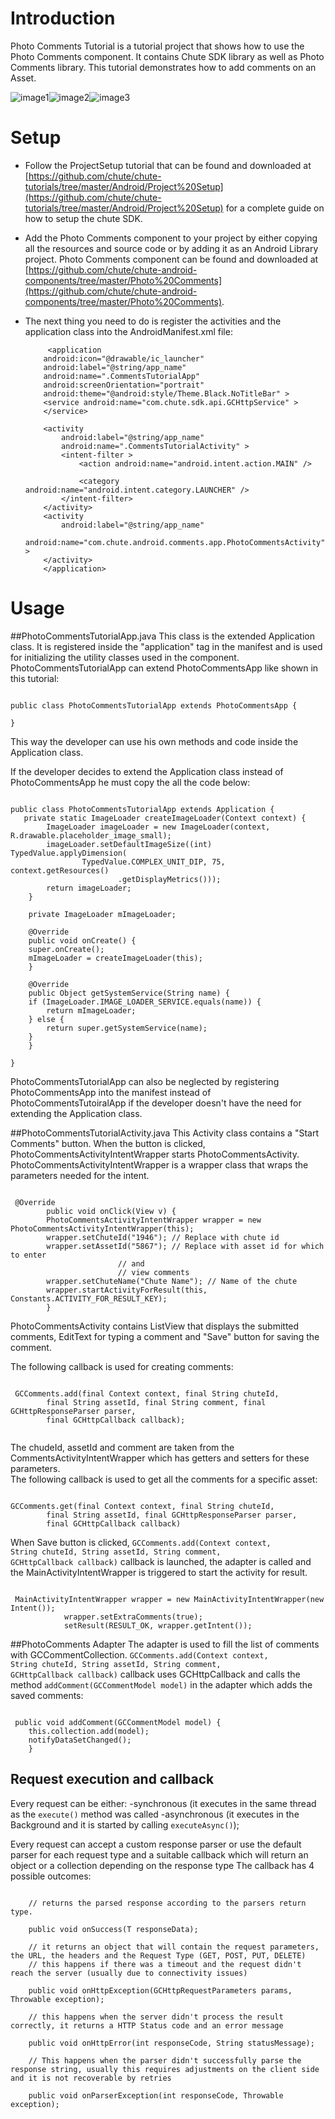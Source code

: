 Introduction
====

Photo Comments Tutorial is a tutorial project that shows how to use the Photo Comments component. It contains Chute SDK library as well as Photo Comments library. 
This tutorial demonstrates how to add comments on an Asset. 

![image1](https://github.com/chute/chute-tutorials/raw/master/Android/Photo%20Comments%20Tutorial/screenshots/1.png)![image2](https://github.com/chute/chute-tutorials/raw/master/Android/Photo%20Comments%20Tutorial/screenshots/2.png)![image3](https://github.com/chute/chute-tutorials/raw/master/Android/Photo%20Comments%20Tutorial/screenshots/3.png)

Setup
====

* Follow the ProjectSetup tutorial that can be found and downloaded at  
  [https://github.com/chute/chute-tutorials/tree/master/Android/Project%20Setup](https://github.com/chute/chute-tutorials/tree/master/Android/Project%20Setup) for a complete guide on how to setup the chute SDK.
  
* Add the Photo Comments component to your project by either copying all the resources and source code or by adding it as an Android Library project.
  Photo Comments component can be found and downloaded at [https://github.com/chute/chute-android-components/tree/master/Photo%20Comments](https://github.com/chute/chute-android-components/tree/master/Photo%20Comments).

* The next thing you need to do is register the activities and the application class into the AndroidManifest.xml file:

    ```
         <application
        android:icon="@drawable/ic_launcher"
        android:label="@string/app_name"
        android:name=".CommentsTutorialApp"
        android:screenOrientation="portrait"
        android:theme="@android:style/Theme.Black.NoTitleBar" >
        <service android:name="com.chute.sdk.api.GCHttpService" >
        </service>

        <activity
            android:label="@string/app_name"
            android:name=".CommentsTutorialActivity" >
            <intent-filter >
                <action android:name="android.intent.action.MAIN" />

                <category android:name="android.intent.category.LAUNCHER" />
            </intent-filter>
        </activity>
        <activity
            android:label="@string/app_name"
            android:name="com.chute.android.comments.app.PhotoCommentsActivity" >
        </activity>
        </application>
    ```

Usage
====

##PhotoCommentsTutorialApp.java 
This class is the extended Application class. It is registered inside the "application" tag in the manifest and is used for initializing the utility classes used in the component.
PhotoCommentsTutorialApp can extend PhotoCommentsApp like shown in this tutorial:

<pre><code>
public class PhotoCommentsTutorialApp extends PhotoCommentsApp {

}
</code></pre>

This way the developer can use his own methods and code inside the Application class. 

If the developer decides to extend the Application class instead of PhotoCommentsApp he must copy the all the code below:

<pre><code>
public class PhotoCommentsTutorialApp extends Application {
   private static ImageLoader createImageLoader(Context context) {
		ImageLoader imageLoader = new ImageLoader(context, R.drawable.placeholder_image_small);
		imageLoader.setDefaultImageSize((int) TypedValue.applyDimension(
				TypedValue.COMPLEX_UNIT_DIP, 75, context.getResources()
						.getDisplayMetrics()));
		return imageLoader;
    }

    private ImageLoader mImageLoader;

    @Override
    public void onCreate() {
	super.onCreate();
	mImageLoader = createImageLoader(this);
    }

    @Override
    public Object getSystemService(String name) {
	if (ImageLoader.IMAGE_LOADER_SERVICE.equals(name)) {
	    return mImageLoader;
	} else {
	    return super.getSystemService(name);
	}
    }

}
</code></pre>

PhotoCommentsTutorialApp can also be neglected by registering PhotoCommentsApp into the manifest instead of PhotoCommentsTutoiralApp if the developer doesn't have the need for extending the Application class.
 
##PhotoCommentsTutorialActivity.java 
This Activity class contains a "Start Comments" button. When the button is clicked, PhotoCommentsActivityIntentWrapper starts PhotoCommentsActivity. PhotoCommentsActivityIntentWrapper is a wrapper class that wraps the parameters needed for the intent.

<pre><code>
 @Override
	    public void onClick(View v) {
		PhotoCommentsActivityIntentWrapper wrapper = new PhotoCommentsActivityIntentWrapper(this);
		wrapper.setChuteId("1946"); // Replace with chute id
		wrapper.setAssetId("5867"); // Replace with asset id for which to enter
					    // and
					    // view comments
		wrapper.setChuteName("Chute Name"); // Name of the chute
		wrapper.startActivityForResult(this, Constants.ACTIVITY_FOR_RESULT_KEY);
	    }
</code></pre>    

PhotoCommentsActivity contains ListView that displays the submitted comments, EditText for typing a comment and "Save" button for saving the comment.

The following callback is used for creating comments:
<pre><code>
 GCComments.add(final Context context, final String chuteId,
	    final String assetId, final String comment, final GCHttpResponseParser<T> parser,
	    final GCHttpCallback<T> callback);
		</code></pre>
The chudeId, assetId and comment are taken from the CommentsActivityIntentWrapper which has getters and setters for these parameters.		
The following callback is used to get all the comments for a specific asset:
<pre><code>
GCComments.get(final Context context, final String chuteId,
	    final String assetId, final GCHttpResponseParser<T> parser,
	    final GCHttpCallback<T> callback)
</code></pre>	
When Save button is clicked, <code>GCComments.add(Context context, String chuteId, String assetId, String comment, GCHttpCallback<GCCommentModel> callback)</code> callback is launched, the adapter is called and the MainActivityIntentWrapper is triggered to start the activity for result.
<pre><code>
 MainActivityIntentWrapper wrapper = new MainActivityIntentWrapper(new Intent());
		    wrapper.setExtraComments(true);
		    setResult(RESULT_OK, wrapper.getIntent());
</code></pre>

##PhotoComments Adapter
The adapter is used to fill the list of comments with GCCommentCollection. <code>GCComments.add(Context context, String chuteId, String assetId, String comment, GCHttpCallback<GCCommentModel> callback)</code> callback uses GCHttpCallback<GCCommentModel> and calls the method <code>addComment(GCCommentModel model)</code> in the adapter which adds the saved comments:
<pre><code>
 public void addComment(GCCommentModel model) {
	this.collection.add(model);
	notifyDataSetChanged();
    }
</code></pre>
	
		    
## Request execution and callback

 Every request can be either:
-synchronous (it executes in the same thread as the <code>execute()</code> method was called
-asynchronous (it executes in the Background and it is started by calling <code>executeAsync()</code>);

 Every request can accept a custom response parser or use the default parser for each request type and a suitable callback which will return an object or a collection depending on the response type
 The callback has 4 possible outcomes:

<pre><code>
	// returns the parsed response according to the parsers return type.
	
	public void onSuccess(T responseData); 
    
	// it returns an object that will contain the request parameters, the URL, the headers and the Request Type (GET, POST, PUT, DELETE)
	// this happens if there was a timeout and the request didn't reach the server (usually due to connectivity issues)
    
	public void onHttpException(GCHttpRequestParameters params, Throwable exception); 
	
	// this happens when the server didn't process the result correctly, it returns a HTTP Status code and an error message
    
	public void onHttpError(int responseCode, String statusMessage);
	
	// This happens when the parser didn't successfully parse the response string, usually this requires adjustments on the client side and it is not recoverable by retries
	
	public void onParserException(int responseCode, Throwable exception);
</code></pre>